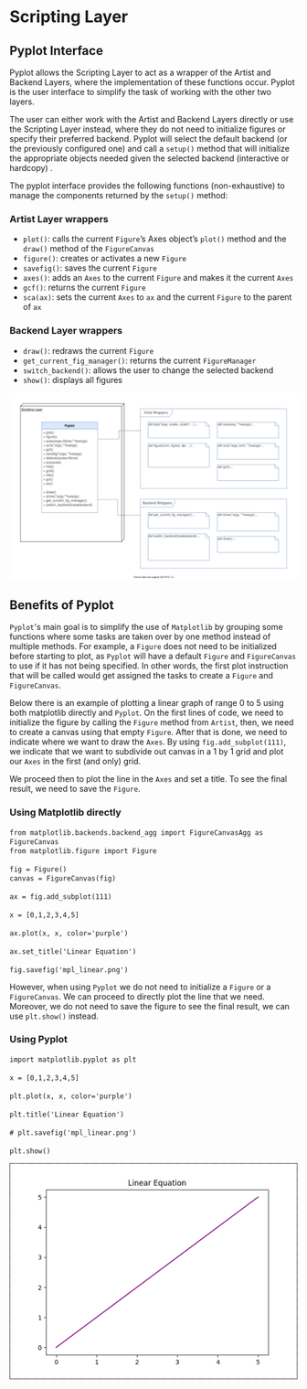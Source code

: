 # Scripting Layer

## Pyplot Interface

Pyplot allows the Scripting Layer to act as a wrapper of the Artist and Backend Layers, where the implementation of these functions occur. Pyplot is the user interface to simplify the task of working with the other two layers.

The user can either work with the Artist and Backend Layers directly or use the Scripting Layer instead, where they do not need to initialize figures or specify their preferred backend. Pyplot will select the default backend (or the previously configured one) and call a `setup()` method that will initialize the appropriate objects needed given the selected backend (interactive or hardcopy) .

The pyplot interface provides the following functions (non-exhaustive) to manage the components returned by the `setup()` method:

### Artist Layer wrappers

- `plot()`: calls the current `Figure`’s Axes object’s `plot()` method and the `draw()` method of the `FigureCanvas`
- `figure()`: creates or activates a new `Figure`
- `savefig()`: saves the current `Figure`
- `axes()`: adds an `Axes` to the current `Figure` and makes it the current `Axes`
- `gcf()`: returns the current `Figure`
- `sca(ax)`: sets the current `Axes` to `ax` and the current `Figure` to the parent of `ax`

### Backend Layer wrappers
- `draw()`: redraws the current `Figure`
- `get_current_fig_manager()`: returns the current  `FigureManager`
- `switch_backend()`: allows the user to change the selected backend
- `show()`: displays all figures

![Scripting Layer UML](./img/UML_Scripting_Layer.svg)

## Benefits of Pyplot

`Pyplot`'s main goal is to simplify the use of `Matplotlib` by grouping some functions where some tasks are taken over by one method instead of multiple methods. For example, a `Figure` does not need to be initialized before starting to plot, as `Pyplot` will have a default `Figure` and `FigureCanvas` to use if it has not being specified. In other words, the first plot instruction that will be called would get assigned the tasks to create a `Figure` and `FigureCanvas`.

Below there is an example of plotting a linear graph of range 0 to 5 using both matplotlib directly and `Pyplot`. On the first lines of code, we need to initialize the figure by calling the `Figure` method from `Artist`, then, we need to create a canvas using that empty `Figure`. After that is done, we need to indicate where we want to draw the `Axes`. By using `fig.add_subplot(111)`, we indicate that we want to subdivide out canvas in a 1 by 1 grid and plot our `Axes` in the first (and only) grid.

We proceed then to plot the line in the `Axes` and set a title. To see the final result, we need to save the `Figure`.

### Using Matplotlib directly
```
from matplotlib.backends.backend_agg import FigureCanvasAgg as FigureCanvas
from matplotlib.figure import Figure

fig = Figure()
canvas = FigureCanvas(fig)

ax = fig.add_subplot(111)

x = [0,1,2,3,4,5]

ax.plot(x, x, color='purple')

ax.set_title('Linear Equation')

fig.savefig('mpl_linear.png') 
```

However, when using `Pyplot` we do not need to initialize a `Figure` or a `FigureCanvas`. We can proceed to directly plot the line that we need. Moreover, we do not need to save the figure to see the final result, we can use `plt.show()` instead.

### Using Pyplot

```
import matplotlib.pyplot as plt

x = [0,1,2,3,4,5]

plt.plot(x, x, color='purple')

plt.title('Linear Equation')

# plt.savefig('mpl_linear.png')

plt.show()
```

![example](./img/pyplot_example.png)